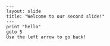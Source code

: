     ---
    layout: slide
    title: "Welcome to our second slide!"
    ---
    print "hello"
    goto 5
    Use the left arrow to go back!
